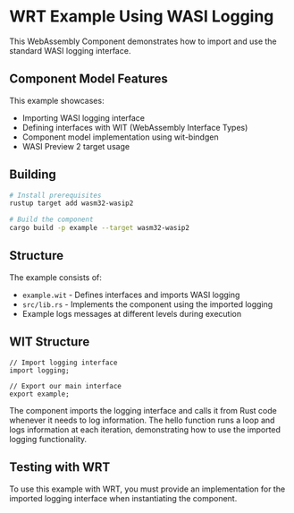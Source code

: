 # WRT Example Using WASI Logging

This WebAssembly Component demonstrates how to import and use the standard WASI logging interface.

## Component Model Features

This example showcases:
- Importing WASI logging interface
- Defining interfaces with WIT (WebAssembly Interface Types)
- Component model implementation using wit-bindgen
- WASI Preview 2 target usage

## Building

```bash
# Install prerequisites
rustup target add wasm32-wasip2

# Build the component
cargo build -p example --target wasm32-wasip2
```

## Structure

The example consists of:
- `example.wit` - Defines interfaces and imports WASI logging
- `src/lib.rs` - Implements the component using the imported logging
- Example logs messages at different levels during execution

## WIT Structure

```wit
// Import logging interface
import logging;

// Export our main interface
export example;
```

The component imports the logging interface and calls it from Rust code whenever it needs to log information. The hello function runs a loop and logs information at each iteration, demonstrating how to use the imported logging functionality.

## Testing with WRT

To use this example with WRT, you must provide an implementation for the imported logging interface when instantiating the component.